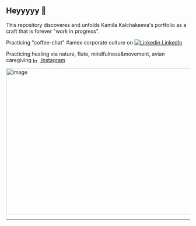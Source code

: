 ## Heyyyyy 👋 

   This repository discoveres and unfolds Kamila Kalchakeeva's portfolio as a craft that is forever "work in progress".

   Practicing "coffee-chat" #amex corporate culture on [![Linkedin](https://i.sstatic.net/gVE0j.png) LinkedIn](https://www.linkedin.com/in/kkamila/)
&nbsp;

  Practicing healing via nature, flute, mindfulness&movement, avian caregiving <a href="https://www.instagram.com/nomad_birdmom/" target="_blank">
  <img src="https://upload.wikimedia.org/wikipedia/commons/a/a5/Instagram_icon.png" alt="Instagram" width="15" style="vertical-align:middle; margin-right:4px;">
  Instagram
</a>

<img width="530" height="399" alt="image" src="https://github.com/user-attachments/assets/bf9e8ff2-4b1b-44ab-aef9-6300a822fbe1" />



 
-----

<!--
**kkalchake/kkalchake** is a ✨ _special_ ✨ repository because its `README.md` (this file) appears on your GitHub profile.

Here are some ideas to get you started:

- 🔭 I’m currently working on ...
- 🌱 I’m currently learning ...
- 👯 I’m looking to collaborate on ...
- 🤔 I’m looking for help with ...
- 💬 Ask me about ...
- 📫 How to reach me: ...
- 😄 Pronouns: ...
- ⚡ Fun fact: ...
-->
